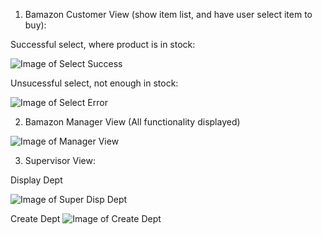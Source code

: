 1. Bamazon Customer View (show item list, and have user select item to buy):

Successful select, where product is in stock:

![Image of Select Success](/submissionIMG/customer_success.jpg)

Unsucessful select, not enough in stock:

![Image of Select Error](/submissionIMG/customer_error.jpg)

2. Bamazon Manager View (All functionality displayed)

![Image of Manager View](/submissionIMG/manager_all.jpg)

3. Supervisor View:

Display Dept

![Image of Super Disp Dept](/submissionIMG/super_sales.jpg)

Create Dept
![Image of Create Dept](/submissionIMG/super_createDept.jpg)
	